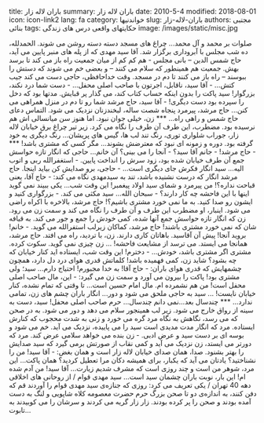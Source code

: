 title: باران لاله زار
summary: باران لاله زار
date: 2010-5-4
modified: 2018-08-01
icon:  icon-link2
lang: fa
category: خواندنیها
slug: باران-لاله-زار
authors: مجتبی بنائی
tags: حکایتهای واقعی درس های زندگی
image: /images/static/misc.jpg

صلوات بر محمد و آل محمد...  چراغ های مسجد دسته دسته روشن می شوند. الحمدلله، ده شب مجلس با آبروداری برگزار شد.  آقا سید مهدی که از پله های منبر پایین می آید، حاج شمس الدین – بانی مجلس - هم کم کم از میان جمعیت راه باز می کند تا برسد بهش. جمعیت هم همینطور که سلام می کنند – و بعضی خم می شوند که دستش را ببوسند – راه باز می کنند تا دم در مسجد.  وقت خداحافظی، حاجی دست می کند جیب کتش...  - آقا سید، ناقابل، اجرتون با صاحب اصلی محفل...  - دست شما درد نکند، بزرگوار!  سید پاکت را بدون اینکه حساب کتاب کند، می گذار پر قبایش. مدتها بود که دخل را سپرده بود دست دیگری!  - آقا سید، حاج مرشد شما رو تا دم در منزل همراهی می کنن...  حاج مرشد، پیرمرد پنجاه شصت ساله، لبخندزنان نزدیک می شود.  التماس دعای حاج شمس و راهی راه...  ***  زن، خیلی جوان نبود. اما هنوز سن میانسالی اش هم نرسیده بود. مضطرب، این طرف آن طرف را نگاه می کرد. زیر تیر چراغ برق خیابان لاله زار، جوراب شلواری توری، رنگ تند لب ها، گیس های پریشان... رنگ دیگری به خود گرفته بود.  دوره و زمونه ای نبود که معترضش بشوند... مگر کسی که مشتری باشد!  ***  - حاج مرشد!  - جانم آقا سید؟  - آنجا را می بینی؟ آن خانم...  حاجی که انگار تازه حواسش جمع آن طرف خیابان شده بود، زود سرش را انداخت پایین.  - استغفرالله ربی و اتوب الیه...  سید انگار فکرش جای دیگری است...  - حاجی، برو صدایش کن بیاید اینجا.  حاج مرشد انگار که درست نشنیده باشد، تند به سیدمهدی نگاه می کند:  - حاج آقا، یعنی قباحت نداره؟! من پیرمرد و شمای سید اولاد پیغمبر! این وقت شب... یکی ببیند نمی گوید اینها با این فاحشه چه کار دارند؟  - سبحان الله...  سید مکثی می کند.  - بزرگواری کنید و ایشون رو صدا کنید. به ما نمی خورد مشتری باشیم؟!  حاج مرشد، بالاخره با اکراه راضی می شود. اینبار، او مضطرب این طرف و آن طرف را نگاه می کند و سمت زن می رود. زن که انگار تازه حواسش جمع آنها شده، کمی خودش را جمع و جور می کند. به قیافه شان که نمی خورد مشتری باشند! حاج مرشد، کماکان زیرلب استفرالله می گوید.  - خانم! بروید آنجا! پیش آن آقاسید. باهاتان کاری دارند.  زن، با تردید، راه می افتد.  حاج مرشد، همانجا می ایستد. می ترسد از مشایعت فاحشه!  ...  زن چیزی نمی گوید. سکوت کرده. مشتری اگر مشتری باشد، خودش...  - دخترم! این وقت شب، ایستاده اید کنار خیابان که چه بشود؟  شاید زن، کمی فهمیده باشد! کلماتش قدری هوای درد دل دارد، همچون چشمهایش که قدری هوای باران:  - حاج آقا! به خدا مجبورم! احتیاج دارم...  سید؛ ولی مشتری بود!  پاکت را بیرون می آورد و سمت زن می گیرد:  - این، مال صاحب اصلی محفل است! من هم نشمرده ام. مال امام حسین است... تا وقتی که تمام نشده، کنار خیابان نایست!  ...  سید به حاجی ملحق می شود و دور...  انگار باران چشم های زن، تمامی ندارد...  ***  چندسال بعد...نمی دانم چندسال... حرم صاحب اصلی محفل!  سید، دست به سینه از رواق خارج می شود. زیر لب همینجور سلام می دهد و دور می شود. به در صحن که می رسد، نگاهش به نگاه مرد گره می خورد و زنی به شدت محجوب که کنارش ایستاده. مرد که انگار مدت مدیدی است سید را می پاییده، نزدیک می آید. خم می شود و بوسه ای بر دست سید و عرض ادبی.  - زن بنده می خواهد سلامی عرض کند.  مرد که دورتر می ایستد، زن نزدیک می آید و کمی نقاب از صورتش برمی گیرد که سید صدایش را بهتر بشنود. صدا، همان صدای خیابان لاله زار است و همان بغض:  - آقا سید! من را نشناختید؟ یادتان می آید که یکبار، برای همیشه دکان مرا تعطیل کردید؟ همان پاکت... این مرد، شوهر من است و چند روزی است که مشرف شدیم زیارت... آقا سید! من آدم شده ام!  این بار، نوبت باران چشمان سید است...    سید مهدی قوام / از روحانی های اخلاقی دهه 40 تهران / یکی تعریف می کرد: روزی که جنازه‌ی سید مهدی قوام را آوردند قم که دفن کنند، به اندازه‌ی دو تا صحن بزرگ حرم حضرت معصومه کلاه شاپویی و لنگ به دست آمده بودند و صحن را پر کرده بودند. زار زار گریه می کردند و سرشان را می کوبیدند به تابوت...